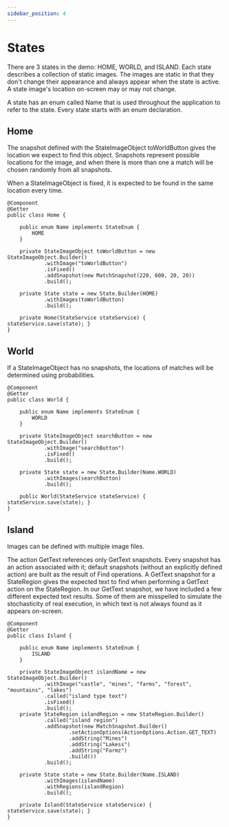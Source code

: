 ```yaml
---
sidebar_position: 4
---
```


# States

There are 3 states in the demo: HOME, WORLD, and ISLAND. Each state describes a collection
of static images. The images are static in that they don't change their appearance
and always appear when the state is active. A state image's location on-screen may or may not change.

A state has an enum called Name that is used throughout the application to refer to the state. Every state
starts with an enum declaration.

## Home

The snapshot defined with the StateImageObject toWorldButton gives the location we 
expect to find this object. Snapshots represent possible locations for the image, and 
when there is more than one a match will be chosen randomly from all snapshots.   

When a StateImageObject is fixed, it is expected to be found in the same location every time.  

    @Component
    @Getter
    public class Home {
    
        public enum Name implements StateEnum {
            HOME
        }
    
        private StateImageObject toWorldButton = new StateImageObject.Builder()
                .withImage("toWorldButton")
                .isFixed()
                .addSnapshot(new MatchSnapshot(220, 600, 20, 20))
                .build();
    
        private State state = new State.Builder(HOME)
                .withImages(toWorldButton)
                .build();
    
        private Home(StateService stateService) { stateService.save(state); }
    }

## World

If a StateImageObject has no snapshots, the locations of matches will be
determined using probabilities. 

    @Component
    @Getter
    public class World {
    
        public enum Name implements StateEnum {
            WORLD
        }
    
        private StateImageObject searchButton = new StateImageObject.Builder()
                .withImage("searchButton")
                .isFixed()
                .build();
    
        private State state = new State.Builder(Name.WORLD)
                .withImages(searchButton)
                .build();
    
        public World(StateService stateService) { stateService.save(state); }
    }

## Island

Images can be defined with multiple image files.  

The action GetText references only GetText snapshots. Every snapshot
has an action associated with it; default snapshots (without an explicitly defined
action) are built as the result of Find operations. A GetText snapshot for a StateRegion
gives the expected text to find when performing a GetText action on the StateRegion. 
In our GetText snapshot, we have included a few different expected text results. Some of
them are misspelled to simulate the stochasticity of real execution, in which text is 
not always found as it appears on-screen.  

    @Component
    @Getter
    public class Island {
    
        public enum Name implements StateEnum {
            ISLAND
        }
    
        private StateImageObject islandName = new StateImageObject.Builder()
                .withImage("castle", "mines", "farms", "forest", "mountains", "lakes")
                .called("island type text")
                .isFixed()
                .build();
        private StateRegion islandRegion = new StateRegion.Builder()
                .called("island region")
                .addSnapshot(new MatchSnapshot.Builder()
                        .setActionOptions(ActionOptions.Action.GET_TEXT)
                        .addString("Mines")
                        .addString("Lakess")
                        .addString("Farmz")
                        .build())
                .build();
    
        private State state = new State.Builder(Name.ISLAND)
                .withImages(islandName)
                .withRegions(islandRegion)
                .build();
    
        private Island(StateService stateService) { stateService.save(state); }
    }
